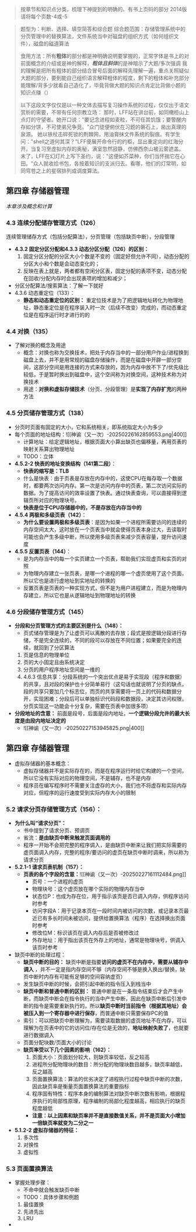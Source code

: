 >按章节和知识点分类，梳理下神提到的明确的、有书上页码的部分
>2014版请将每个页数-4或-5

>题型为：判断、选择、填空简答和综合题
>综合题范围：存储管理系统中的分页管理中的替换算法，文件系统当中对磁盘的组织方式（如何组织文件），磁盘的磁道算法
>
>食用方法：所有**粗体**的部分都是神明确说明要掌握的，正常字体是书上的对前面概念的介绍或是神的解释，***粗体且斜体***的是神暗示了大题/多次强调
>我的理解是把所有粗体的部分结合冒号后面的解释先理解一遍，重点关照疑似大题的部分，要到能自己组织语言解释粗体的程度，剩下的粗体和补充部分能理解/背多少就看自己造化了，毕竟背做大题的知识点肯定比背做小题的知识点赚（）
>
>以下这段文字仅仅是以一种文体去描写复习操作系统的过程，仅仅出于语文赏析的需要，不带有任何宗教立场：
>那时，LFF站在讲台前，如同橄榄山上点灯的守望者。她开口说："要记念进程如麦粒，不可任其饥饿；要警醒内存如分饼，不可使弟兄争竞。"众门徒便俯伏在习题的磐石上，凿出真理的泉源。
>她以铁杖击碎死锁的荆棘网，用油膏抹文件系统的裂痕。有学生问："shell之道何其深？"LFF便展开命令行的约柜，显出重定向的红海分开。当复习至虚拟内存的奥秘，满室忽然寂静，仿佛西奈山被云雾遮盖。
>末了，LFF在幻灯片上写下圣约，说："这便如芥菜种，你们当怀揣它在心田。"众人就收拾书包，各按着知识的支派归去。看哪，他们的灯常明，如同穹苍之上的星宿排列成调度算法。

## 第四章 存储器管理

*本章涉及概念和计算*

### **4.3 连续分配储存管理方式（126）**

连续管理储存方式（包括分配算法），分页管理（包括缺页中断），分段管理

- **4.3.2 固定分区分配和4.3.3 动态分区分配（126）的区别：** 
	1. 固定分区分配的分区大小个数是不变的（固定好但允许不同），动态分配的分区大小和个数是会动态变化的； 
	2. 反映在表上就是，两者都有空闲分区表，固定分配的表项不变，动态分配在回收/分配内存时会出现表项的增加和减少；
- 分区分配算法/搜索算法：了解一下就好
- 4.3.6 动态重定位（133）：
	- **静态和动态重定位的区别：** 重定位技术是为了把逻辑地址转化为物理地址，静态重定位是在程序装入时一次（后续不改变）完成的，而动态重定位是在程序运行时才进行的的

### **4.4 对换（135）**

- 了解对换的概念及用途
	- 概念：对换也称为交换技术，把处于内存当中的一部分用户作业/进程换到磁盘上去，并不是用常规的磁盘存储操作，而是在磁盘中开辟一部分空间，这部分空间是用连接的方式来存放的，因为内存中放不下了/优先级比较低，于是暂时换出到磁盘中，这个空间称为对换空间，这种技术称为对换技术
	- 用途：**对换和虚拟存储技术**（分页、分段管理）是**实现了内存扩充**的两种方法

### **4.5 分页储存管理方式（138）**

- 分页时页面有固定的大小，它和系统相关，即系统指定大小为多少
- 每个页面的地址结构：![[神谕（又一次）-20250226162859553.png|400]]
	- 计算地址：给定逻辑地址，根据页面大小算出缺页也偏移量，再用页表的映射关系算出物理地址
	- TODO：立体
- **4.5.2-2 快表的地址变换结构（141第二段）**：
	- **快表的缩写是：TLB**
	- 什么是快表：由于页表是存放在内存中的，这使CPU在每存取一个数据时，都要两次访问内存。第一次是访问内存中的页表，第二次访问实际的数据。为了提高访问的效率设置了快表。通过快表查询，可以直接得到逻辑页所对应的物理块号。
	- **快表是位于CPU存储器中的，不是存放在内存当中的**
- **4.5.4 两极和多级页表（142）**：
	- **为什么要设置两极和多级页表**：是因为如果一个进程所需要访问的连续的内存空间太大，这时放在一个页表当中就会使得页表本身过大，去读取时可能也会产生多级中断，所以使用多级页表来减少页表容量，提升访问速度
- **4.5.5 反置页表（144）**：
	- 是为内存当中的每一个实页建立一个页表，帮助我们实现虚页和实页的对照
	- 为物理内存建立一张页表，是哪一个进程的哪一个虚页使用了这个页面，所以它也是进行虚地址到实地址的转换的
	- 反置页表是页表的一种实现方式，但不是为用户进程建立，而是为物理内存建立，所以它也是从逻辑地址到物理地址的转换

### **4.6 分段储存管理方式（145）**

- **分段和分页管理方式的主要区别是什么（148）：**
	- 页式储存管理是为了让虚页可以离散的去存放；段式是按逻辑分段进行存储，不是完全连续的，不同的段可以存放在不同位置；如果要完全的连续，就回到了分区算法
	1. 页是信息的物理单位
	2. 页的大小固定且由系统决定
	3. 分页的用户程序地址空间是一维的
	4. 4.6.3 信息共享：分段系统的一个突出优点是易于实现段（程序和数据）的共享，且对段的保护也十分简单易行（这句话也就说明了分页的缺点，段的共享只要加几个标志位，而页的共享需要将一页上的代码和数据分开，实现困难；分段后可以单独标识代码段和数据段，决定其访问权限，分页实现这一功能会十分复杂，需要在页表中加很多项）
- **分段地址的含意：** 前面是段号，后面是段内地址，**一个逻辑分段允许的最大长度是由段内地址决定的** 
	- ![[神谕（又一次）-20250227153945825.png|400]]

## 第四章 存储器管理

- 虚拟存储器的基本概念：
	- 虚拟存储器并不是实际存在的，而是在程序运行时给它构建的一个空间，所以它没有实际对应的物理空间，不是辅存，也不是内存
	- 程序员在编写程序时不需要关注虚存的大小，我们也不将虚存和实际内存对应，但程序的运行速度受到实际内存大小的限制

### **5.2 请求分页存储管理方式（156）：**

- **为什么叫“请求分页”：**
	- 书中提到了请求分页、预调页
	- 省流：**是由缺页中断来触发页面调用的**
	- 程序一开始不会把完整的程序调入，是由缺页中断来让我们把实际需要的虚页面调入内存，完整的程序/要访问的虚页在缺页中断时调来，所以称为请求分页
- **5.2.1-1 请求页表机制（157）：** 
	- **页表的各个字段的含意：**![[神谕（又一次）-20250227161112484.png]]
		- 页号：一个进程的虚页
		- 物理块号：这个虚页放在哪个实际的物理内存当中
		- 状态位P：也成为存在位，用于指示该页是否已调入内存，供程序访问时参考
		- 访问字段A：用于记录本页在一段时间内被访问的次数，或记录本页最近已有多长时间未被访问，提供给置换算法（程序）在选择换出页面时参考
		- 修改位M：标识该页在调入内存后是否被修改过
		- 外存地址：用于指出该页在外存上的地址，通常是物理块号，供调入该页时参考
- 缺页中断的处理过程：
	- **缺页中断的目的：** 缺页中断是指要**访问的虚页不在内存中，需要从辅存中调入** ，并不一定是指内存空间不够（内存空间不够是换入换出/替换，缺页中断时内存有可能有足够的空间容纳虚页）
	- 发生缺页中断的时候，会把引起中断的指令压入到栈当中
	- **缺页中断和普通中断的区别：** 普通中断是在一条指令结束后才会产生中断，而缺页中断会在指令执行的当中产生中断，因此在缺页中断后引发中断的指令是需要重新执行的，所以**缺页中断时当前指令（根据其地址）会被压入到一个寄存器中进行保存**，而普通中断只需要保存PC的值
	- 索引：可以把缺页中断理解为，需要读取数据的虚页地址不在内存，可以理解为在页表中的它的访问位/存在位是无效的，**地址映射失败了**，也就要进行数据调入
	- 页面分配块数/页面大小的讨论
	- **缺页率受以下几个因素的影响（162）：** 
		1. 页面大小：页面划分较大，则缺页率较低，反之较高
		2. 进程所分配物理块的数目：所分配的物理块数目越多，缺页率越低，反之越高
		3. 页面置换算法：算法的优劣决定了进程执行过程中缺页中断的次数，因此缺页率是衡量页面置换算法的重要指标
		4. 程序固有特性：程序本身的编制算法对缺页中断次数有影响，根据程序执行的局部性原理，程序编制的局部化程度越高，相应执行的缺页程度越低
		- **注意：以上因素和缺页率并不是直接数值关系，并不是页面大小增加一倍缺页率就变为二分之一**
- **5.1.2-2 虚拟存储器的特征：** 
	1. 多次性
	2. 对换性
	3. 虚拟性

### **5.3 页面置换算法**

- 掌握处理步骤：
	- 不命中就会触发缺页中断
	- TODO：具体步骤和例题
	1. 最佳置换
	2. 先进先出
	3. LRU
- 